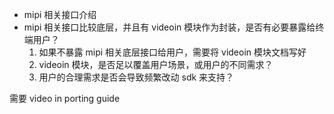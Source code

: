 * mipi 相关接口介绍
* mipi 相关接口比较底层，并且有 videoin 模块作为封装，是否有必要暴露给终端用户？
  1. 如果不暴露 mipi 相关底层接口给用户，需要将 videoin 模块文档写好
  2. videoin 模块，是否足以覆盖用户场景，或用户的不同需求？
  3. 用户的合理需求是否会导致频繁改动 sdk 来支持？

需要 video in porting guide